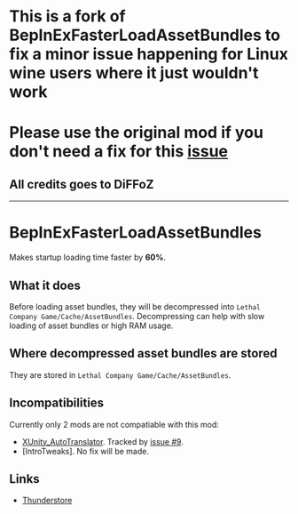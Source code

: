 # This is a fork of BepInExFasterLoadAssetBundles to fix a minor issue happening for Linux wine users where it just wouldn't work

# Please use the original mod if you don't need a fix for this [issue](https://github.com/DiFFoZ/BepInExFasterLoadAssetBundles/issues/15)

## All credits goes to DiFFoZ

---

# BepInExFasterLoadAssetBundles
Makes startup loading time faster by **60%**.

## What it does
Before loading asset bundles, they will be decompressed into `Lethal Company Game/Cache/AssetBundles`. Decompressing can help with slow loading of asset bundles or high RAM usage.

## Where decompressed asset bundles are stored
They are stored in `Lethal Company Game/Cache/AssetBundles`.

## Incompatibilities
Currently only 2 mods are not compatiable with this mod:
- [XUnity_AutoTranslator](https://thunderstore.io/c/lethal-company/p/Hayrizan/XUnity_AutoTranslator/). Tracked by [issue #9](https://github.com/DiFFoZ/BepInExFasterLoadAssetBundles/issues/9).
- [IntroTweaks]. No fix will be made.

## Links
- [Thunderstore](https://thunderstore.io/c/lethal-company/p/DiFFoZ/BepInEx_Faster_Load_AssetBundles_Patcher/)
